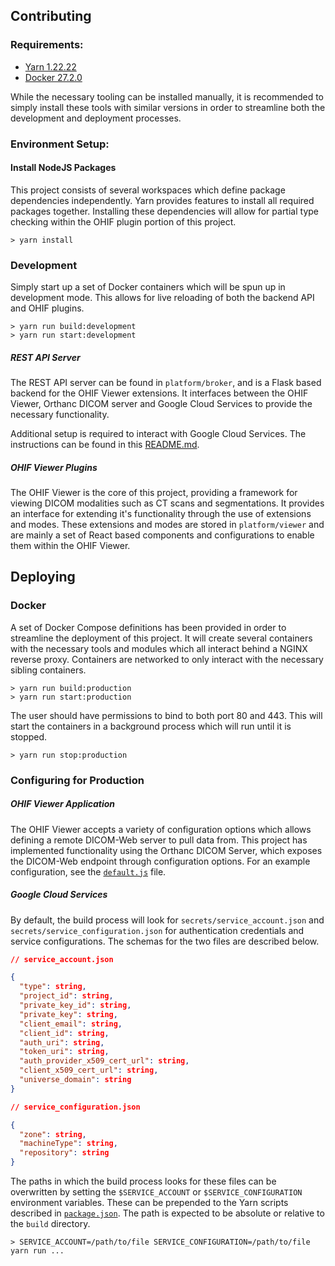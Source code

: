 ## Contributing

### Requirements:

- [Yarn 1.22.22](https://classic.yarnpkg.com/en/docs/install/)
- [Docker 27.2.0]("https://docs.docker.com/engine/install/")

While the necessary tooling can be installed manually, it is recommended to simply install these
tools with similar versions in order to streamline both the development and deployment processes.

### Environment Setup:

#### Install NodeJS Packages

This project consists of several workspaces which define package dependencies independently. Yarn
provides features to install all required packages together. Installing these dependencies will
allow for partial type checking within the OHIF plugin portion of this project.

```
> yarn install
```

### Development

Simply start up a set of Docker containers which will be spun up in development mode. This allows
for live reloading of both the backend API and OHIF plugins.

```
> yarn run build:development
> yarn run start:development
```

##### REST API Server

The REST API server can be found in `platform/broker`, and is a Flask based backend for the OHIF
Viewer extensions. It interfaces between the OHIF Viewer, Orthanc DICOM server and Google Cloud
Services to provide the necessary functionality.

Additional setup is required to interact with Google Cloud Services. The instructions can be found
in this [README.md](/platform/broker/README.md).

##### OHIF Viewer Plugins

The OHIF Viewer is the core of this project, providing a framework for viewing DICOM modalities such
as CT scans and segmentations. It provides an interface for extending it's functionality through the
use of extensions and modes. These extensions and modes are stored in `platform/viewer` and are
mainly a set of React based components and configurations to enable them within the OHIF Viewer.

## Deploying

### Docker

A set of Docker Compose definitions has been provided in order to streamline the deployment of this
project. It will create several containers with the necessary tools and modules which all interact
behind a NGINX reverse proxy. Containers are networked to only interact with the necessary sibling
containers.

```
> yarn run build:production
> yarn run start:production
```

The user should have permissions to bind to both port 80 and 443. This will start the containers in
a background process which will run until it is stopped.

```
> yarn run stop:production
```

### Configuring for Production

##### OHIF Viewer Application

The OHIF Viewer accepts a variety of configuration options which allows defining a remote DICOM-Web
server to pull data from. This project has implemented functionality using the Orthanc DICOM Server,
which exposes the DICOM-Web endpoint through configuration options. For an example configuration,
see the [`default.js`](.docker/app/default.js) file.

##### Google Cloud Services

By default, the build process will look for `secrets/service_account.json` and
`secrets/service_configuration.json` for authentication credentials and service configurations. The
schemas for the two files are described below.

```json
// service_account.json

{
  "type": string,
  "project_id": string,
  "private_key_id": string,
  "private_key": string,
  "client_email": string,
  "client_id": string,
  "auth_uri": string,
  "token_uri": string,
  "auth_provider_x509_cert_url": string,
  "client_x509_cert_url": string,
  "universe_domain": string
}
```

```json
// service_configuration.json

{
  "zone": string,
  "machineType": string,
  "repository": string
}
```

The paths in which the build process looks for these files can be overwritten by setting the
`$SERVICE_ACCOUNT` or `$SERVICE_CONFIGURATION` environment variables. These can be prepended to the
Yarn scripts described in [`package.json`](package.json). The path is expected to be absolute or
relative to the `build` directory.

```
> SERVICE_ACCOUNT=/path/to/file SERVICE_CONFIGURATION=/path/to/file yarn run ...
```
